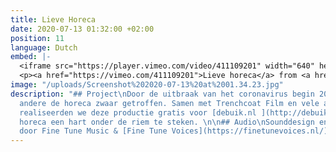 ```yaml
---
title: Lieve Horeca
date: 2020-07-13 01:32:00 +02:00
position: 11
language: Dutch
embed: |-
  <iframe src="https://player.vimeo.com/video/411109201" width="640" height="360" frameborder="0" allow="autoplay; fullscreen" allowfullscreen></iframe>
  <p><a href="https://vimeo.com/411109201">Lieve horeca</a> from <a href="https://vimeo.com/user7595505">Trenchcoat Film</a> on <a href="https://vimeo.com">Vimeo</a>.</p>
image: "/uploads/Screenshot%202020-07-13%20at%2001.34.23.jpg"
description: "## Project\nDoor de uitbraak van het coronavirus begin 2019 werd onder
  andere de horeca zwaar getroffen. Samen met Trenchcoat Film en vele andere professionals
  realiseerden we deze productie gratis voor [debuik.nl ](http://debuik.nl), om de
  horeca een hart onder de riem te steken. \n\n## Audio\nSounddesign en voice-over
  door Fine Tune Music & [Fine Tune Voices](https://finetunevoices.nl/)"
---
```


